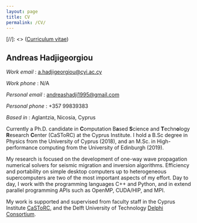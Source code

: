 ```yaml
---
layout: page
title: CV
permalink: /CV/
---
```


[//]: <> ([Curriculum vitae](/assets/Andreas_Hadjigeorgiou_CV.pdf))


## Andreas Hadjigeorgiou

*Work email* : a.hadjigeorgiou@cyi.ac.cy

*Work phone* : N/A

*Personal email* : andreashadji1995@gmail.com

*Personal phone* : +357 99839383

*Based in* : Aglantzia, Nicosia, Cyprus

Currently a Ph.D. candidate in **C**omputation B**a**sed **S**cience and **T**echn**o**logy **R**esearch **C**enter (CaSToRC) at the Cyprus Institute. I hold a B.Sc degree in Physics from the University of Cyprus (2018), and an M.Sc. in High-performance computing from the University of Edinburgh (2019).

My research is focused on the development of one-way wave propagation numerical solvers for seismic migration and inversion algorithms. Efficiency and portability on simple desktop computers up to heterogeneous supercomputers are two of the most important aspects of my effort. Day to day, I work with the programming languages C++ and Python, and in extend parallel programming APIs such as OpenMP, CUDA/HIP, and MPI.

My work is supported and supervised from faculty staff in the Cyprus Institute [CaSToRC](http://castorc.cyi.ac.cy/), and the Delft University of Technology [Delphi Consortium](https://delphi-consortium.com/).